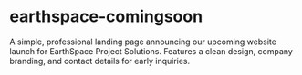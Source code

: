 # earthspace-comingsoon
A simple, professional landing page  announcing our upcoming website launch for EarthSpace Project Solutions.  Features a clean design, company branding, and contact details for early inquiries.
